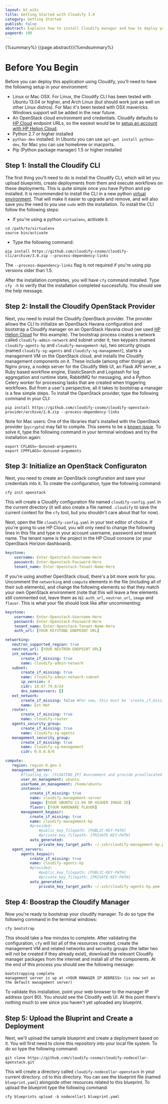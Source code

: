 ```yaml
---
layout: bt_wiki
title: Getting Started with Cloudify 3.0
category: Getting Started
publish: false
abstract: Explains how to install Cloudify manager and how to deploy your first application to the Cloud
pageord: 100
--- 
```

{%summary%} {{page.abstract}}{%endsummary%}

# Before You Begin

Before you can deploy this application using Cloudify, you'll need to have the following setup in your environment: 
* Linux or Mac OSX. For Linux, the Cloudify CLI has been tested with Ubuntu 13.04 or higher, and Arch Linux (but should work just as well on other Linux distros). For Mac it's been tested with OSX mavericks. Windows support will be added in the near future. 
* An OpenStack cloud environment and credentials. Cloudify defaults to [HP Cloud](http://www.hpcloud.com/) endpoint URLs, so the easiest would be to [setup an account with HP Helion Cloud](https://horizon.hpcloud.com/). 
* Python 2.7 or higher installed
* `python-dev` installed. In Ubuntu you can use `apt-get install python-dev`, for Mac you can use homebrew or macports. 
* Pip (Python package manager) 1.5 or higher installed 



## Step 1: Install the Cloudify CLI

The first thing you'll need to do is install the Cloudify CLI, which will let you upload blueprints, create deployments from them and execute workflows on these deployments. This is quite simple once you have Python and pip installed. It is recommended to install the CLI in a new python [virtual environment](http://docs.python-guide.org/en/latest/dev/virtualenvs/). That will make it easier to upgrade and remove, and will also save you the need to you use `sudo` with the installation. To install the CLI follow the following steps: 
* If you're using a python `virtualenv`, activate it. 

```
cd /path/to/virtualenv
source bin/activate
```

* Type the following command: 

```
pip install https://github.com/cloudify-cosmo/cloudify-cli/archive/3.0.zip --process-dependency-links
```

The `--process-dependency-links` flag is not required if you're using pip versions older than 1.5.  

After the installation completes, you will have `cfy` command installed. Type `cfy -h` to verify that the installation completed successfully. You should see the help message. 

## Step 2: Install the Cloudify OpenStack Provider 

Next, you need to install the Cloudify OpenStack provider. The provider allows the CLI to initialize an OpenStack Havana configuration and bootstrap a Cloudify manager on an OpenStack Havana cloud (we used [HP Helion Cloud](https://www.hpcloud.com/) for this example). The bootstrap process creates a network called `cloudify-admin-network` and subnet under it, two keypairs (named `cloudify-agents-kp` and `cloudify-management-kp`), two security groups (named `cloudify-sg-agents` and `cloudify-sg-management`), starts a management VM on the OpenStack cloud, and installs the Cloudify management components on it. These include (among other things) an Nginx proxy, a nodejs server for the Cloudify Web UI, an Flask API server, a Ruby based workflow engine, ElasticSearch and Logstash for log aggregation and runtime state, RabbitMQ for messaging, and a Python Celery worker for processing tasks that are created when triggering workflows. But from a user's perspective, all it takes to bootstrap a manager is a few simple steps. To install the OpenStack provider, type the following command in your CLI:

```
pip install https://github.com/cloudify-cosmo/cloudify-openstack-provider/archive/1.0.zip --process-dependency-links
```

Note for Mac users: One of the libraries that's installed with the OpenStack provider (`pycrypto`) may fail to compile. This seems to be a [known issue](http://stackoverflow.com/questions/19617686/trying-to-install-pycrypto-on-mac-osx-mavericks/22868650#22868650). To solve it, type the following command in your terminal windows and try the installation again: 

```
export CFLAGS=-Qunused-arguments
export CPPFLAGS=-Qunused-arguments
```

## Step 3: Initialize an OpenStack Configuraton 

Next, you need to create an OpenStack congifuration and save your credentials into it. To create the configuration, type the following command: 

```
cfy init openstack
```

This will create a Cloudify configuration file named `cloudify-config.yaml` in the current directory (it will also create a file named `.cloudify` to save the current context for the `cfy` tool, but you shouldn't care about that for now). 

Next, open the file `cloudify-config.yaml` in your text editor of choice. If you're going to use HP Cloud, you will only need to change the following lines in this file and type in your account username, password and tenant name. The tenant name is the project in the HP Cloud consone (or your OpenStack Horizon dashboard). 

```yaml
keystone:
    username: Enter-Openstack-Username-Here
    password: Enter-Openstack-Password-Here
    tenant_name: Enter-Openstack-Tenant-Name-Here
```

If you're using another OpenStack cloud, there's a bit more work for you. Uncomment the `networking` and `compute` elements in the file (including all of their sub elements), and change the following elements so that they match your own OpenStack environment (note that this will leave a few elements still commented out, leave them as is): `auth_url`, `neutron_url`, `image` and `flavor`. This is what your file should look like after uncommenting: 

```yaml
keystone:
    username: Enter-Openstack-Username-Here
    password: Enter-Openstack-Password-Here
    tenant_name: Enter-Openstack-Tenant-Name-Here
    auth_url: [YOUR KEYSTONE ENDPOINT URL]

networking:
   neutron_supported_region: true
   neutron_url: [YOUR NEUTRON ENDPOINT URL]
   int_network:
       create_if_missing: true
       name: cloudify-admin-network
   subnet:
       create_if_missing: true
       name: cloudify-admin-network-subnet
       ip_version: 4
       cidr: 10.67.79.0/24
       dns_nameservers: []
   ext_network:
       create_if_missing: false #For now, this must be 'create_if_missing': False
       name: Ext-Net
   router:
       create_if_missing: true
       name: cloudify-router
   agents_security_group:
       create_if_missing: true
       name: cloudify-sg-agents
   management_security_group:
       create_if_missing: true
       name: cloudify-sg-management
       cidr: 0.0.0.0/0

compute:
   region: region-b.geo-1
   management_server:
       #floating_ip: [FLOATING_IP] #uncomment and provide preallocated ip to disable auto-allocation of new IP on each run
       user_on_management: ubuntu
       userhome_on_management: /home/ubuntu
       instance:
           create_if_missing: true
           name: cloudify-management-server
           image: [YOUR UBUNTU 13.04 OR HIGHER IMAGE ID]
           flavor: [YOUR HARDWARE FLAVOR]
       management_keypair:
           create_if_missing: true
           name: cloudify-management-kp
           #provided:
               #public_key_filepath: [PUBLIC-KEY-PATH]
               #private_key_filepath: [PRIVATE-KEY-PATH]
           auto_generated:
               private_key_target_path: ~/.ssh/cloudify-management-kp.pem
   agent_servers:
       agents_keypair:
           create_if_missing: true
           name: cloudify-agents-kp
           #provided:
               #public_key_filepath: [PUBLIC-KEY-PATH]
               #private_key_filepath: [PRIVATE-KEY-PATH]
           auto_generated:
               private_key_target_path: ~/.ssh/cloudify-agents-kp.pem
```

## Step 4: Boostrap the Cloudify Manager 
Now you're ready to bootstrap your cloudify manager. To do so type the following command in the terminal windows: 

```
cfy bootstrap
```

This should take a few minutes to complete. After validating the configuration, `cfy` will list all of the resources created, create the management VM and related networks and security groups (the latter two will not be created if they already exist), download the relevant Cloudify manager packages from the internet and install all of the components. At the end of this process you should see the following message: 

```
bootstrapping complete
management server is up at <YOUR MANAGER IP ADDRESS> (is now set as the default management server)
```

To validate this installation, point your web browser to the manager IP address (port 80). You should see the Cloudify web UI. At this point there's nothing much to see since you haven't yet uploaded any blueprint. 

## Step 5: Upload the Bluprint and Create a Deployment 

Next, we'll upload the sample blueprint and create a deployment based on it. You will first need to clone this repository into your local file system. To do so type the following command: 

```
git clone https://github.com/cloudify-cosmo/cloudify-nodecellar-openstack.git
```

This will create a directory called `cloudify-nodecellar-openstack` in your current directory. cd to this directory. You can see the blueprint file (named `blueprint.yaml`) alongside other resources related to this blueprint. 
To upload the blueprint type the following command: 

```
cfy blueprints upload -b nodecellar1 blueprint.yaml
```


